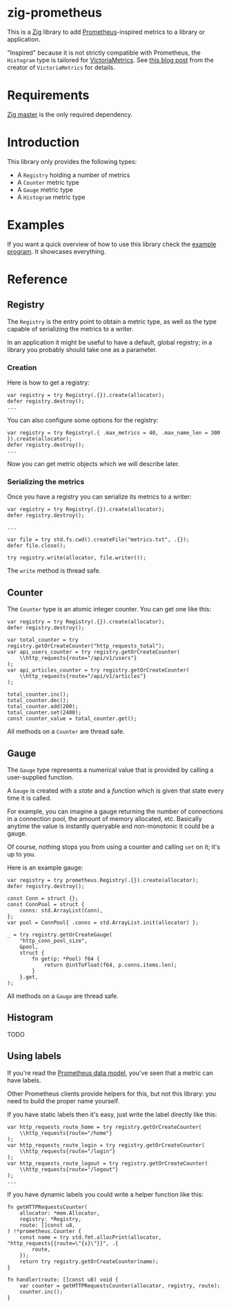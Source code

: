 # zig-prometheus

This is a [Zig](https://ziglang.org/) library to add [Prometheus](https://prometheus.io/docs/concepts/data_model/)-inspired metrics to a library or application.

"Inspired" because it is not strictly compatible with Prometheus, the `Histogram` type is tailored for [VictoriaMetrics](https://github.com/VictoriaMetrics/VictoriaMetrics).
See [this blog post](https://valyala.medium.com/improving-histogram-usability-for-prometheus-and-grafana-bc7e5df0e350) from the creator of `VictoriaMetrics` for details.

# Requirements

[Zig master](https://ziglang.org/download/) is the only required dependency.

# Introduction

This library only provides the following types:
* A `Registry` holding a number of metrics
* A `Counter` metric type
* A `Gauge` metric type
* A `Histogram` metric type

# Examples

If you want a quick overview of how to use this library check the [example program](example/main.zig). It showcases everything.

# Reference

## Registry

The `Registry` is the entry point to obtain a metric type, as well as the type capable of serializing the metrics to a writer.

In an application it might be useful to have a default, global registry; in a library you probably should take one as a parameter.

### Creation

Here is how to get a registry:
```zig
var registry = try Registry(.{}).create(allocator);
defer registry.destroy();
...
```

You can also configure some options for the registry:
```zig
var registry = try Registry(.{ .max_metrics = 40, .max_name_len = 300 }).create(allocator);
defer registry.destroy();
...
```

Now you can get metric objects which we will describe later.

### Serializing the metrics

Once you have a registry you can serialize its metrics to a writer:
```zig
var registry = try Registry(.{}).create(allocator);
defer registry.destroy();

...

var file = try std.fs.cwd().createFile("metrics.txt", .{});
defer file.close();

try registry.write(allocator, file.writer());
```

The `write` method is thread safe.

## Counter

The `Counter` type is an atomic integer counter. You can get one like this:

```zig
var registry = try Registry(.{}).create(allocator);
defer registry.destroy();

var total_counter = try registry.getOrCreateCounter("http_requests_total");
var api_users_counter = try registry.getOrCreateCounter(
    \\http_requests{route="/api/v1/users"}
);
var api_articles_counter = try registry.getOrCreateCounter(
    \\http_requests{route="/api/v1/articles"}
);

total_counter.inc();
total_counter.dec();
total_counter.add(200);
total_counter.set(2400);
const counter_value = total_counter.get();
```

All methods on a `Counter` are thread safe.

## Gauge

The `Gauge` type represents a numerical value that is provided by calling a user-supplied function.

A `Gauge` is created with a _state_ and a _function_ which is given that state every time it is called.

For example, you can imagine a gauge returning the number of connections in a connection pool, the amount of memory allocated, etc.
Basically anytime the value is instantly queryable and non-monotonic it could be a gauge.

Of course, nothing stops you from using a counter and calling `set` on it; it's up to you.

Here is an example gauge:
```zig
var registry = try prometheus.Registry(.{}).create(allocator);
defer registry.destroy();

const Conn = struct {};
const ConnPool = struct {
    conns: std.ArrayList(Conn),
};
var pool = ConnPool{ .conns = std.ArrayList.init(allocator) };

_ = try registry.getOrCreateGauge(
    "http_conn_pool_size",
    &pool,
    struct {
        fn get(p: *Pool) f64 {
            return @intToFloat(f64, p.conns.items.len);
        }
    }.get,
);
```

All methods on a `Gauge` are thread safe.

## Histogram

TODO

## Using labels

If you're read the [Prometheus data model](https://prometheus.io/docs/concepts/data_model/#notation), you've seen that a metric can have labels.

Other Prometheus clients provide helpers for this, but not this library: you need to build the proper name yourself.

If you have static labels then it's easy, just write the label directly like this:
```zig
var http_requests_route_home = try registry.getOrCreateCounter(
    \\http_requests{route="/home"}
);
var http_requests_route_login = try registry.getOrCreateCounter(
    \\http_requests{route="/login"}
);
var http_requests_route_logout = try registry.getOrCreateCounter(
    \\http_requests{route="/logout"}
);
...
```

If you have dynamic labels you could write a helper function like this:
```zig
fn getHTTPRequestsCounter(
    allocator: *mem.Allocator,
    registry: *Registry,
    route: []const u8,
) !*prometheus.Counter {
    const name = try std.fmt.allocPrint(allocator, "http_requests{{route=\"{s}\"}}", .{
        route,
    });
    return try registry.getOrCreateCounter(name);
}

fn handler(route: []const u8) void {
    var counter = getHTTPRequestsCounter(allocator, registry, route);
    counter.inc();
}
```
